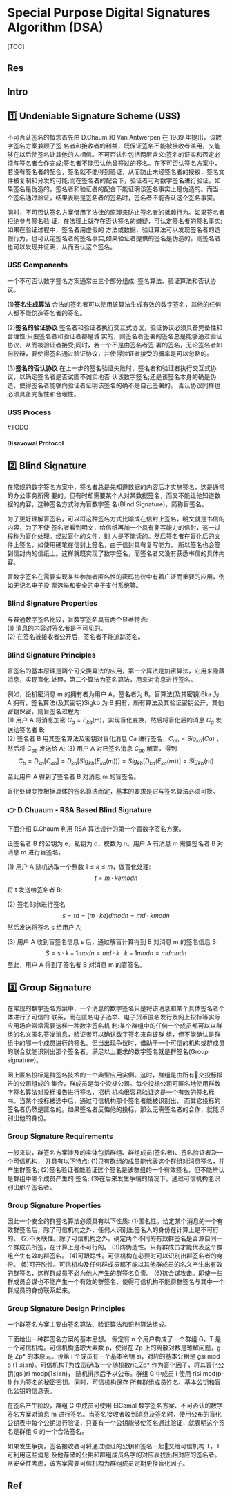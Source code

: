# Special Purpose Digital Signatures Algorithm (DSA)

[TOC]



## Res



## Intro



## 1️⃣ Undeniable Signature Scheme (USS)
不可否认签名的概念首先由 D.Chaum 和 Van Antwerpen 在 1989 年提出，该数字签名方案兼顾了签 名者和接收者的利益，既保证签名不能被接收者滥用，又能够在以后使签名让其他的人相信。不可否认性包括两层含义:签名的证实和否定必须与签名者合作完成;签名者不能否认他曾签过的签名。在不可否认签名方案中，若没有签名者的配合，签名就不能得到验证，从而防止未经签名者的授权，签名文件被复制和分发的可能;而在签名者的配合下，验证者可对数字签名进行验证。如果签名是伪造的，签名者和验证者的配合下能证明该签名事实上是伪造的。而当一个签名通过验证，结果表明是签名者的签名时，签名者不能否认这个签名事实。

同时，不可否认签名方案借用了法律的原理来防止签名者的抵赖行为。如果签名者拒绝参与签名验 证，在法理上就存在否认签名的嫌疑，可认定签名者的签名事实;如果在验证过程中，签名者用虚假的 方法或数据，验证算法可以发现签名者的造假行为，也可认定签名者的签名事实;如果验证者提供的签名是伪造的，则签名者也可以发现并证明，从而否认这个签名。


### USS Components 
一个不可否认数字签名方案通常由三个部分组成: 签名算法、验证算法和否认协议。 

(1)**签名生成算法**
合法的签名者可以使用该算法生成有效的数字签名，其他的任何人都不能伪造签名者的签名。 

(2)**签名的验证协议**
签名者和验证者执行交互式协议，验证协议必须具备完备性和合理性:只要签名者和验证者都是诚 实的，则签名者签署的签名总是能够通过验证协议，从而被验证者接受;同时，若一个不是由签名者签 署的签名，无论签名者如何狡辩，要使得签名通过验证协议，并使得验证者接受的概率是可以忽略的。 

(3)**签名的否认协议**
在上一步的签名验证失败时，签名者和验证者执行交互式协议，以确定签名者是否试图不诚实地否 认该数字签名;还是该签名本身的确是伪造，使得签名者能够向验证者证明该签名的确不是自己签署的。 否认协议同样也必须具备完备性和合理性。


### USS Process

#TODO 

#### Disavowal Protocol



## 2️⃣ Blind Signature
在常规的数字签名方案中，签名者总是先知道数据的内容后才实施签名，这是通常的办公事务所需 要的。但有时却需要某个人对某数据签名，而又不能让他知道数据的内容，这种签名方式称为盲数字签 名(Blind Signature)，简称盲签名。

为了更好理解盲签名，可以将这种签名方式比喻成在信封上签名，明文就是书信的内容，为了不使 签名者看到明文，给信纸再加一个具有复写能力的信封，这一过程称为盲化处理。经过盲化的文件，别 人是不能读的。然后签名者在盲化后的文件上签名，如使用硬笔在信封上签名，由于信封具有复写能力， 所以签名也会签到信封内的信纸上。这样就既实现了数字签名，而签名者又没有获悉书信的具体内容。

盲数字签名在需要实现某些参加者匿名性的密码协议中有着广泛而重要的应用，例如无记名电子投 票选举和安全的电子支付系统等。


### Blind Signature Properties
与普通数字签名比较，盲数字签名具有两个显著特点:  
(1) 消息的内容对签名者是不可见的。  
(2) 在签名被接收者公开后，签名者不能追踪签名。 


### Blind Signature Principles
盲签名的基本原理是两个可交换算法的应用，第一个算法是加密算法，它用来隐藏消息，实现盲化 处理，第二个算法为签名算法，用来对消息进行签名。  

例如，设机密消息 m 的拥有者为用户 A，签名者为 B。盲算法(及其密钥)Eka 为 A 拥有，签名算法(及其密钥)Sigkb 为 B 拥有，所有算法及其验证密钥公开，其他密钥保密，则盲签名过程为:  
(1) 用户 A 将消息加密 $C_a=E_{ka}(m)$，实现盲化变换，然后将盲化后的消息 $C_a$ 发送给签名者 B;  
(2) 签名者 B 用其签名算法及密钥对盲化消息 Ca 进行签名，$C_{ab}=Sig_{kb}(Ca)$ ，然后将 $C_{ab}$ 发送给 A; (3) 用户 A 对已签名消息 $C_{ab}$ 解盲，得到
$$C_b=D_{ka}[C_{ab}]=D_{ka}[Sig_{kb}(E_{ka}(m))]=Sig_{kb}[D_{ka}(E_{ka}(m))]=Sig_{kb}(m)$$

至此用户 A 得到了签名者 B 对消息 m 的盲签名。

盲化处理变换根据具体的签名算法而定，基本的要求是它与签名算法必须可换。


### 👉 D.Chuaum - RSA Based Blind Signature
下面介绍 D.Chaum 利用 RSA 算法设计的第一个盲数字签名方案。  

设签名者 B 的公钥为 e，私钥为 d，模数为 n。用户 A 有消息 m 需要签名者 B 对消息 m 进行盲签名。

(1) 用户 A 随机选取一个整数 $1≤k≤m$，做盲化处理:
$$t=m·ke mod n$$
将 t 发送给签名者 B;


(2) 签名B对t进行签名 $$s = td = (m·ke)d mod n=md·k mod n$$
然后发送将签名 s 给用户 A;


(3) 用户 A 收到盲签名信息 s 后，通过解盲计算得到 B 对消息 m 的签名信息 S:
$$S=s·k-1 mod n=md·k·k-1 mod n=md mod n$$
至此，用户 A 得到了签名者 B 对消息 m 的盲签名。



## 3️⃣ Group Signature
在常规的数字签名方案中，一个消息的数字签名只是将该消息和某个具体签名者个体进行了可信的 联系，而在匿名电子选举、电子货币匿名发行及网上投标等实际应用场合常常需要这样一种数字签名机 制:某个群组中的任何一个成员都可以以群组的名义匿名签发消息，验证者可以确认数字签名来自该群 组，但不能确认是群组中的哪一个成员进行的签名。但当出现争议时，借助于一个可信的机构或群成员 的联合就能识别出那个签名者。满足以上要求的数字签名就是群签名(Group signature)。

网上匿名投标是群签名技术的一个典型应用实例。这时，群组是由所有􏰀交投标报告的公司组成的 集合，群成员是每个投标公司。每个投标公司可匿名地使用群数字签名算法对投标报告进行签名，招标 机构很容易验证这是一个有效的签名标书。当某个投标被选中后，通过可信机构那个签名者能被识别出， 而其它投标的签名者仍然是匿名的。如果签名者反悔他的投标，那么无需签名者的合作，就能识别出他的身份。

### Group Signature Requirements
一般来说，群签名方案涉及的实体包括群组、群组成员(签名者)、签名验证者及一个可信机构， 并具有以下特点:
(1)只有群组的成员能代表这个群组对消息签名，并产生群签名;
(2)签名验证者能验证这个签名是该群组的一个有效签名，但不能辨认是群组中哪个成员产生的 签名;
(3)在后来发生争端的情况下，通过可信机构能识别出那个签名者。


### Group Signature Properties
因此一个安全的群签名算法必须具有以下性质: 
(1)匿名性。给定某个消息的一个有效群签名后，除了可信机构之外，任何人识别出签名人的身份在计算上是不可行的。
(2)不关联性。除了可信机构之外，确定两个不同的有效群签名是否源自同一个群成员所签，在计算上是不可行的。
(3)防伪造性。只有群成员才能代表这个群组产生有效的群签名。 
(4)可跟踪性。可信机构在必要时可以识别出群签名者的身份。
(5)可开脱性。可信机构及任何群成员都不能以其他群成员的名义产生出有效的群签名，这样群成员不必为他人产生的群签名负责。 
(6)抗合谋攻击。即使一些群成员合谋也不能产生一个有效的群签名，使得可信机构不能将群签名与其中一个群成员的身份联系起来。


### Group Signature Design Principles
一个群签名方案主要由签名算法、验证算法和识别算法组成。

下面给出一种群签名方案的基本思想。
假定有 n 个用户构成了一个群组 G，T 是一个可信机构。可信机构选取大素数 p，使得在 Zp 上的离散对数是难解问题，g 是 Zp\* 的本原元。设第 i 个成员有一个基本密钥 si，对应的基本公钥是 gsi mod p (1 ≤i≤n)。可信机构T为成员i选取一个随机数ri∈Zp\* 作为盲化因子，将其盲化公钥(gsi)ri modp(1≤i≤n)， 随机排序后予以公布。群组 G 中成员 i 使用 risi mod(p-1) 作为签名的秘密密钥。同时，可信机构保存 所有群组成员姓名、基本公钥和盲化公钥的信息表。

在签名产生阶段，群组 G 中成员可使用 ElGamal 数字签名方案、不可否认的数字签名方案对消息 m 进行签名。当签名接收者收到消息及签名时，使用公布的盲化公钥表中每个公钥进行验证，只要有一个公钥能够使签名通过验证，就表明这个签名是群组 G 的一个合法签名。

如果发生争执，签名接收者可将通过验证的公钥和签名一起􏰀交给可信机构 T，T 可利用这些消息 及他存储的公钥和群组成员名字的对应表找出相对应的签名者。从安全性考虑，该方案需要可信机构为群组成员定期更换盲化因子。



## Ref


